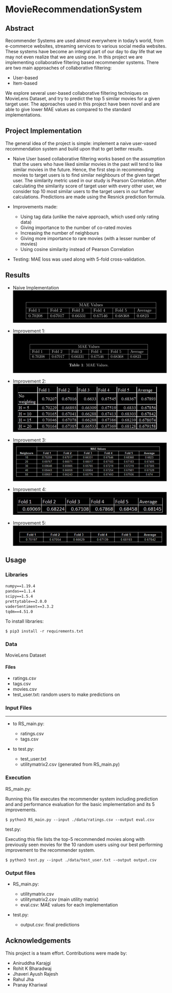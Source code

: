 # MovieRecommendationSystem

## Abstract
Recommender Systems are used almost everywhere in today’s world, from e-commerce websites,
streaming services to various social media websites. These systems have become an integral part
of our day to day life that we may not even realize that we are using one. In this project we are
implementing collaborative filtering based recommender systems. There are two main approaches
of collaborative filtering:
- User-based    
- Item-based    

We explore several user-based collaborative filtering techniques on MovieLens Dataset, and try
to predict the top 5 similar movies for a given target user. The approaches used in this project have
been novel and are able to give lower MAE values as compared to the standard implementations.


## Project Implementation
The general idea of the project is simple: implement a naive user-vased recommendation system and build upon that to get better results.

- Naive
User based collaborative filtering works based on the assumption that the users who have liked
similar movies in the past will tend to like similar movies in the future. Hence, the first step in
recommending movies to target users is to find similar neighbours of the given target user. The
similarity metric used in our study is Pearson Correlation. After calculating the similarity score of
target user with every other user, we consider top 10 most similar users to the target users in our
further calculations. Predictions are made using the Resnick prediction formula.

- Improvements made:
    - Using tag data (unlike the naive approach, which used only rating data)
    - Giving importance to the number of co-rated movies
    - Increasing the number of neighbours
    - Giving more importance to rare movies (with a lesser number of movies)
    - Using cosine similarity instead of Pearson Correlation
    
- Testing: MAE loss was used along with 5-fold cross-validation.

    
    
## Results
- Naive Implementation  
![](/results/naive.png)

- Improvement 1:  
![](/results/imp1.png)

- Improvement 2:  
![](/results/imp2.png)

- Improvement 3:  
![](/results/imp3.png)

- Improvement 4:  
![](/results/imp4.png)

- Improvement 5:  
![](/results/imp5.png)

## Usage

### Libraries

```
numpy==1.19.4
pandas==1.1.4
scipy==1.5.4
prettytable==2.0.0
vaderSentiment==3.3.2
tqdm==4.51.0
```

To install libraries:  
```
$ pip3 install -r requirements.txt
```

### Data
MovieLens Dataset
#### Files
- ratings.csv
- tags.csv
- movies.csv
- test_user.txt: random users to make predictions on

### Input Files
--------
- to RS_main.py:  
    - ratings.csv  
    - tags.csv  

- to test.py:  
    - test_user.txt    
    - utilitymatrix2.csv (generated from RS_main.py)  

### Execution  
RS_main.py:  

Running this file executes the recommender system including prediction and and performance evaluation for the basic implementation and its 5 improvements.   

    $ python3 RS_main.py --input ./data/ratings.csv --output eval.csv


test.py:  
  
Executing this file lists the top-5 recommended movies along with previously seen movies for the 10 random users using our best performing improvement to the recommender system.  
  
    $ python3 test.py --input ./data/test_user.txt --output output.csv

### Output files

- RS_main.py:  
  - utilitymatrix.csv  
  - utilitymatrix2.csv (main utility matrix)  
  - eval.csv: MAE values for each implementation
  
- test.py:  
    - output.csv: final predictions
    
## Acknowledgements
This project is a team effort. Contributions were made by:
- Aniruddha Karajgi
- Rohit K Bharadwaj
- Jhaveri Ayush Rajesh
- Rahul Jha
- Pranay Khariwal
  
  
